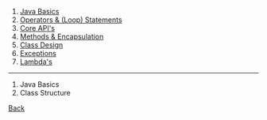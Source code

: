 1. [Java Basics](java-basics/README.md)
1. [Operators & (Loop) Statements](operators-statements/README.md)
3. [Core API's](core-api/README.md)
4. [Methods & Encapsulation]()
5. [Class Design]()
6. [Exceptions]()
7. [Lambda's]()

<hr/>

1. Java Basics
 1. Class Structure

[Back](../../tree/master)
